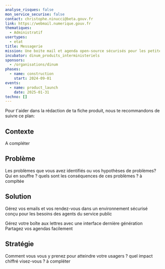 ```yaml
---
analyse_risques: false
mon_service_securise: false
contact: christophe.ninucci@beta.gouv.fr
link: https://webmail.numerique.gouv.fr
thematiques:
  - Administratif
usertypes:
  - etat
title: Messagerie
mission: Une boite mail et agenda open-source sécurisés pour les petites équipes
incubator: dinum_produits_interministeriels
sponsors:
  - /organisations/dinum
phases:
  - name: construction
    start: 2024-09-01
events:
  - name: product_launch
    date: 2025-01-31
techno: []
---
```

Pour t'aider dans la rédaction de ta fiche produit, nous te recommandons de suivre ce plan: 

## Contexte

A compléter

## Problème

Les problèmes que vous avez identifiés ou vos hypothèses de problèmes? Qui en souffre ? quels sont les conséquences de ces problèmes ? à compltée

## Solution

Gérez vos emails et vos rendez-vous dans un environnement sécurisé conçu pour les besoins des agents du service public

Gérez votre boîte aux lettres avec une interface dernière génération
Partagez vos agendas facilement

## Stratégie

Comment vous vous y prenez pour atteindre votre usagers ? quel impact chiffré visez-vous ? à compléter
